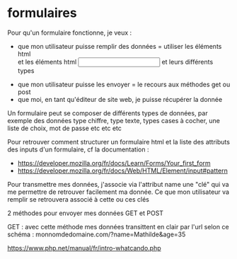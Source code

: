 # formulaires

Pour qu'un formulaire fonctionne, je veux : 
- que mon utilisateur puisse remplir des données = utiliser les éléments html <form> et les éléments html <input> et leurs différents types
- que mon utilisateur puisse les envoyer = le recours aux méthodes get ou post
- que moi, en tant qu'éditeur de site web, je puisse récupérer la donnée

Un formulaire peut se composer de différents types de données, par exemple des données type chiffre, type texte, types cases à cocher, une liste de choix, mot de passe etc etc etc

Pour retrouver comment structurer un formulaire html et la liste des attributs des inputs d'un formulaire, cf la documentation :
- https://developer.mozilla.org/fr/docs/Learn/Forms/Your_first_form
- https://developer.mozilla.org/fr/docs/Web/HTML/Element/input#pattern

Pour transmettre mes données, j'associe via l'attribut name une "clé" qui va me permettre de retrouver facilement ma donnée. Ce que mon utilisateur va remplir se retrouvera associé à cette ou ces clés

2 méthodes pour envoyer mes données GET et POST 

GET : avec cette méthode mes données transittent en clair par l'url selon ce schéma : 
monnomdedomaine.com/?name=Mathilde&age=35


https://www.php.net/manual/fr/intro-whatcando.php
